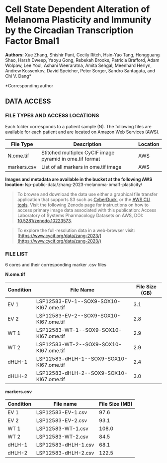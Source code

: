 # Cell State Dependent Alteration of Melanoma Plasticity and Immunity by the Circadian Transcription Factor Bmal1
**Authors**: Xue Zhang, Shishir Pant, Cecily Ritch, Hsin-Yao Tang, Hongguang Shao, Harsh Dweep, Yaoyu Gong, Rebekah Brooks, Patricia Brafford, Adam Wolpaw, Lee Yool, Ashani Weeraratna, Amita Sehgal, Meenhard Herlyn, Andrew Kossenkov, David Speicher, Peter Sorger, Sandro Santagata, and Chi V. Dang*

*Corresponding author

## DATA ACCESS
### FILE TYPES AND ACCESS LOCATIONS
Each folder corresponds to a patient sample (N). The following files are available for each patient and are located on Amazon Web Services (AWS). 
 
|File Type            | Description                                                                          | Location|
|--------             | -------------------------------------------------------------------------------------|---------|
|N.ome.tif	          | Stitched multiplex CyCIF image pyramid in ome.tif format                             | AWS     |
|markers.csv          | List of all markers in ome.tif image                                                 | AWS     |

 
 **Images and metadata are available in the bucket at the following AWS location:** lsp-public-data/zhang-2023-melanoma-bmal1-plasticity/

> To browse and download the data use either a graphical file transfer application that supports S3 such as [CyberDuck](https://cyberduck.io), or the [AWS CLI tools](https://aws.amazon.com/cli/). Visit the following Zenodo page for instructions on how to access primary image data associated with this publication: Access Laboratory of Systems Pharmacology Datasets on AWS, DOI: [10.5281/zenodo.10223573](https://doi.org/10.5281/zenodo.10223573).

> To explore the full-resolution data in a web-browser visit: [https://www.cycif.org/data/zang-2023/](https://www.cycif.org/data/zang-2023/)

### FILE LIST

6 cores and their corresponding marker .csv files

**N.ome.tif**

| Condition | File Name                                | File Size (GB) |
| ----------| --------------------------------------   | ----------- |
| EV 1      | LSP12583-EV-1--SOX9-SOX10-KI67.ome.tif   | 3.1         | 
| EV 2      | LSP12583-EV-2--SOX9-SOX10-KI67.ome.tif   | 2.8         |
| WT 1      | LSP12583-WT-1--SOX9-SOX10-KI67.ome.tif   | 2.9         |
| WT 2      | LSP12583-WT-2--SOX9-SOX10-KI67.ome.tif   | 2.9         |
| dHLH-1    | LSP12583-dHLH-1--SOX9-SOX10-KI67.ome.tif | 2.4         |
| dHLH-2    | LSP12583-dHLH-2--SOX9-SOX10-KI67.ome.tif | 3.0         |



**markers.csv**

| Condition | File name           | File Size (MB) |
| ----------| ------------------- |--------------- |
| EV 1      | LSP12583-EV-1.csv   | 97.6           |     
| EV 2      | LSP12583-EV-2.csv   | 93.1           |
| WT 1      | LSP12583-WT-1.csv   | 108.0          |
| WT 2      | LSP12583-WT-2.csv   | 84.5           |
| dHLH-1    | LSP12583-dHLH-1.csv | 68.1           |
| dHLH-2    | LSP12583-dHLH-2.csv | 122.5          |
